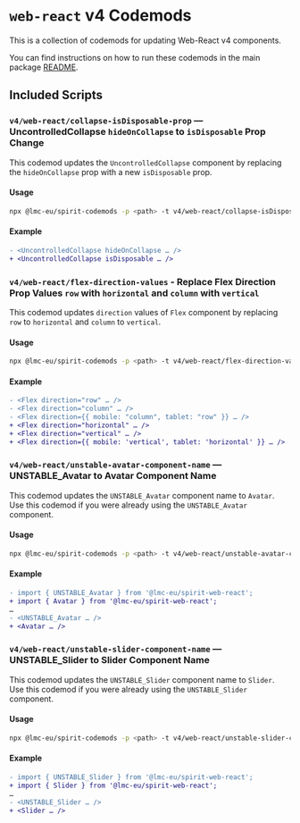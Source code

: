 # `web-react` v4 Codemods

This is a collection of codemods for updating Web-React v4 components.

You can find instructions on how to run these codemods in the main package [README](https://github.com/lmc-eu/spirit-design-system/blob/main/packages/codemods/README.md).

## Included Scripts

### `v4/web-react/collapse-isDisposable-prop` — UncontrolledCollapse `hideOnCollapse` to `isDisposable` Prop Change

This codemod updates the `UncontrolledCollapse` component by replacing the `hideOnCollapse` prop with a new `isDisposable` prop.

#### Usage

```sh
npx @lmc-eu/spirit-codemods -p <path> -t v4/web-react/collapse-isDisposable-prop
```

#### Example

```diff
- <UncontrolledCollapse hideOnCollapse … />
+ <UncontrolledCollapse isDisposable … />
```

### `v4/web-react/flex-direction-values` - Replace Flex Direction Prop Values `row` with `horizontal` and `column` with `vertical`

This codemod updates `direction` values of `Flex` component by replacing `row` to `horizontal` and `column` to `vertical`.

#### Usage

```sh
npx @lmc-eu/spirit-codemods -p <path> -t v4/web-react/flex-direction-values
```

#### Example

```diff
- <Flex direction="row" … />
- <Flex direction="column" … />
- <Flex direction={{ mobile: "column", tablet: "row" }} … />
+ <Flex direction="horizontal" … />
+ <Flex direction="vertical" … />
+ <Flex direction={{ mobile: 'vertical', tablet: 'horizontal' }} … />
```

### `v4/web-react/unstable-avatar-component-name` — UNSTABLE_Avatar to Avatar Component Name

This codemod updates the `UNSTABLE_Avatar` component name to `Avatar`.
Use this codemod if you were already using the `UNSTABLE_Avatar` component.

#### Usage

```sh
npx @lmc-eu/spirit-codemods -p <path> -t v4/web-react/unstable-avatar-component-name
```

#### Example

```diff
- import { UNSTABLE_Avatar } from '@lmc-eu/spirit-web-react';
+ import { Avatar } from '@lmc-eu/spirit-web-react';
…
- <UNSTABLE_Avatar … />
+ <Avatar … />
```

### `v4/web-react/unstable-slider-component-name` — UNSTABLE_Slider to Slider Component Name

This codemod updates the `UNSTABLE_Slider` component name to `Slider`.
Use this codemod if you were already using the `UNSTABLE_Slider` component.

#### Usage

```sh
npx @lmc-eu/spirit-codemods -p <path> -t v4/web-react/unstable-slider-component-name
```

#### Example

```diff
- import { UNSTABLE_Slider } from '@lmc-eu/spirit-web-react';
+ import { Slider } from '@lmc-eu/spirit-web-react';
…
- <UNSTABLE_Slider … />
+ <Slider … />
```
